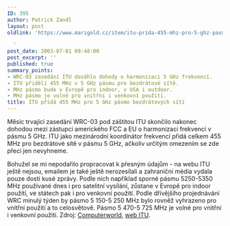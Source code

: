 ```yaml
---
ID: 395
author: Patrick Zandl
layout: post
oldlink: 'https://www.marigold.cz/item/itu-prida-455-mhz-pro-5-ghz-pasmo-bezdratovych-siti

  '
post_date: 2003-07-01 09:48:00
post_excerpt: ''
published: true
summary_points:
- WRC-03 zasedání ITU dosáhlo dohody o harmonizaci 5 GHz frekvencí.
- ITU přidělí 455 MHz v 5 GHz pásmu pro bezdrátové sítě.
- MHz pásmo bude v Evropě pro indoor, v USA i outdoor.
- MHz pásmo je volné pro vnitřní i venkovní použití.
title: ITU přidá 455 MHz pro 5 GHz pásmo bezdrátových sítí
---
```


<p>
Měsíc trvající zasedání WRC-03 pod záštitou ITU skončilo nakonec dohodou mezi zástupci amerického FCC a EU o harmonizaci frekvencí v pásmu 5 GHz. ITU jako mezinárodní koordinátor frekvencí přidá celkem 455 MHz pro bezdrátové sítě v pásmu 5 GHz, ačkoliv určitým omezením se zde přeci jen nevyhneme. </p>

<p>
Bohužel se mi nepodařilo propracovat k přesným údajům - na webu ITU ještě nejsou, emailem je také ještě nerozesílali&#160;a zahraniční média vydala pouze dosti kusé zprávy. Podle nich například sporné pásmu 5250-5350 MHz používané dnes i pro satelitní vysílání, zůstane v Evropě pro indoor použití, ve státech pak i pro venkovní použití. Podle dřívějšího projednávání WRC minulý týden by pásmo 5 150-5 250 MHz&#160;bylo rovněž vyhrazeno&#160;pro vnitřní použití a to celosvětově. Pásmo 5 470-5 725 MHz je volné pro vnitřní i venkovní použití. Zdroj: <A href="http://www.computerworld.com/mobiletopics/mobile/technology/story/0,10801,82566,00.html?f=x596" target=_blank>Computerworld</A>, <A href="http://www.itu.int/ITU-R/conferences/wrc/wrc-03/index.asp" target=_blank>web ITU</A>.</p>